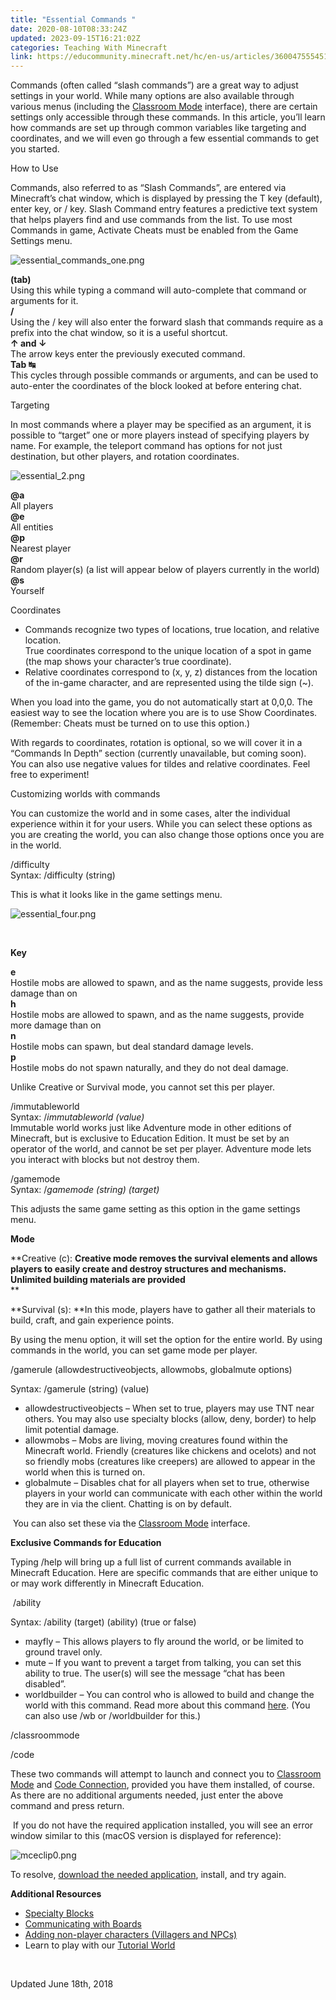 ```yaml
---
title: "Essential Commands "
date: 2020-08-10T08:33:24Z
updated: 2023-09-15T16:21:02Z
categories: Teaching With Minecraft
link: https://educommunity.minecraft.net/hc/en-us/articles/360047555451-Essential-Commands
---
```


Commands (often called “slash commands”) are a great way to adjust settings in your world. While many options are also available through various menus (including the [Classroom Mode](../Get-Started/Get-Started-with-Classroom-Mode.md) interface), there are certain settings only accessible through these commands. In this article, you’ll learn how commands are set up through common variables like targeting and coordinates, and we will even go through a few essential commands to get you started.

How to Use

Commands, also referred to as “Slash Commands”, are entered via Minecraft’s chat window, which is displayed by pressing the T key (default), enter key, or / key. Slash Command entry features a predictive text system that helps players find and use commands from the list. To use most Commands in game, Activate Cheats must be enabled from the Game Settings menu.

![essential_commands_one.png](https://educommunity.minecraft.net/hc/article_attachments/4402660797076)

**(tab)**  
Using this while typing a command will auto-complete that command or arguments for it.  
**/**  
Using the / key will also enter the forward slash that commands require as a prefix into the chat window, so it is a useful shortcut.  
**↑ and ↓**  
The arrow keys enter the previously executed command.  
**Tab ↹**  
This cycles through possible commands or arguments, and can be used to auto-enter the coordinates of the block looked at before entering chat.

Targeting

In most commands where a player may be specified as an argument, it is possible to “target” one or more players instead of specifying players by name. For example, the teleport command has options for not just destination, but other players, and rotation coordinates.

![essential_2.png](https://educommunity.minecraft.net/hc/article_attachments/4402652712212)

**@a**  
All players  
**@e**  
All entities  
**@p**  
Nearest player  
**@r**  
Random player(s) (a list will appear below of players currently in the world)  
**@s**  
Yourself

Coordinates

- Commands recognize two types of locations, true location, and relative location.  
  True coordinates correspond to the unique location of a spot in game (the map shows your character’s true coordinate).  
- Relative coordinates correspond to (x, y, z) distances from the location of the in-game character, and are represented using the tilde sign (~).  

When you load into the game, you do not automatically start at 0,0,0. The easiest way to see the location where you are is to use Show Coordinates. (Remember: Cheats must be turned on to use this option.)

With regards to coordinates, rotation is optional, so we will cover it in a “Commands In Depth” section (currently unavailable, but coming soon).  
You can also use negative values for tildes and relative coordinates. Feel free to experiment!

Customizing worlds with commands

You can customize the world and in some cases, alter the individual experience within it for your users. While you can select these options as you are creating the world, you can also change those options once you are in the world.

  
/difficulty  
Syntax: /difficulty (string)

  
This is what it looks like in the game settings menu.

![essential_four.png](https://educommunity.minecraft.net/hc/article_attachments/4402652717460)

 

**Key**

**e**  
Hostile mobs are allowed to spawn, and as the name suggests, provide less damage than on   
**h**  
Hostile mobs are allowed to spawn, and as the name suggests, provide more damage than on   
**n**  
Hostile mobs can spawn, but deal standard damage levels.  
**p**  
Hostile mobs do not spawn naturally, and they do not deal damage.

Unlike Creative or Survival mode, you cannot set this per player.

/immutableworld  
Syntax: /*immutableworld (value)*  
Immutable world works just like Adventure mode in other editions of Minecraft, but is exclusive to Education Edition. It must be set by an operator of the world, and cannot be set per player. Adventure mode lets you interact with blocks but not destroy them.

  
/gamemode  
Syntax: /*gamemode (string) (target)*

  
This adjusts the same game setting as this option in the game settings menu.

**Mode**

**Creative (c): **Creative mode removes the survival elements and allows players to easily create and destroy structures and mechanisms. Unlimited building materials are provided**  
**

**Survival (s): **In this mode, players have to gather all their materials to build, craft, and gain experience points.

By using the menu option, it will set the option for the entire world. By using commands in the world, you can set game mode per player.

/gamerule (allowdestructiveobjects, allowmobs, globalmute options)

Syntax: /gamerule (string) (value)

- allowdestructiveobjects – When set to true, players may use TNT near others. You may also use specialty blocks (allow, deny, border) to help limit potential damage.
- allowmobs – Mobs are living, moving creatures found within the Minecraft world. Friendly (creatures like chickens and ocelots) and not so friendly mobs (creatures like creepers) are allowed to appear in the world when this is turned on.
- globalmute – Disables chat for all players when set to true, otherwise players in your world can communicate with each other within the world they are in via the client. Chatting is on by default.

 You can also set these via the [Classroom Mode](../Get-Started/Get-Started-with-Classroom-Mode.md) interface.

**Exclusive Commands for Education**

Typing /help will bring up a full list of current commands available in Minecraft Education. Here are specific commands that are either unique to or may work differently in Minecraft Education.

 /ability

Syntax: /ability (target) (ability) (true or false)

- mayfly – This allows players to fly around the world, or be limited to ground travel only.
- mute – If you want to prevent a target from talking, you can set this ability to true. The user(s) will see the message “chat has been disabled”.
- worldbuilder – You can control who is allowed to build and change the world with this command. Read more about this command [here](../Game-Features/Profile-Types-and-Permissions.md). (You can also use /wb or /worldbuilder for this.)

/classroommode

/code

These two commands will attempt to launch and connect you to [Classroom Mode](../Get-Started/Get-Started-with-Classroom-Mode.md) and [Code Connection](https://educommunity.minecraft.net/hc/en-us/articles/360047555251-Get-Started-With-Code-Connection-), provided you have them installed, of course. As there are no additional arguments needed, just enter the above command and press return.

 If you do not have the required application installed, you will see an error window similar to this (macOS version is displayed for reference):

![mceclip0.png](https://educommunity.minecraft.net/hc/article_attachments/4402652719380)

To resolve, [download the needed application](https://education.minecraft.net/get-started/download), install, and try again.

**Additional Resources**

- [Specialty Blocks](./Specialty-Blocks-Allow-Deny-Border-Structure.md)
- [Communicating with Boards](../Game-Features/Communicating-With-Boards.md)
- [Adding non-player characters (Villagers and NPCs)](../Game-Features/Adding-Non-Player-Characters-NPCs.md)
- Learn to play with our [Tutorial World](https://education.minecraft.net/worlds/tutorial-world/)

 

Updated June 18th, 2018
